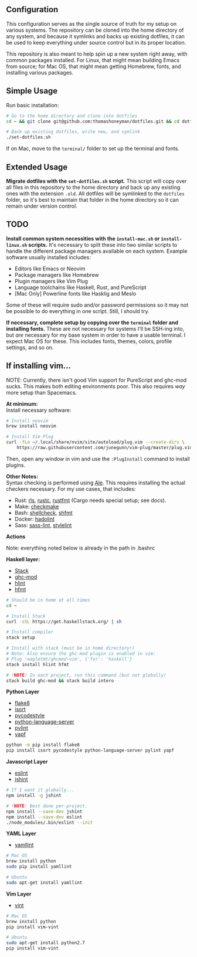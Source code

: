 ## Configuration

This configuration serves as the single source of truth for my setup on various systems. The repository can be cloned into the home directory of any system, and because it symlinks and backs up existing dotfiles, it can be used to keep everything under source control but in its proper location.

This repository is also meant to help spin up a new system right away, with common packages installed. For Linux, that might mean building Emacs from source; for Mac OS, that might mean getting Homebrew, fonts, and installing various packages.


## Simple Usage

Run basic installation:  

```sh
# Go to the home directory and clone into dotfiles
cd ~ && git clone git@github.com:thomashoneyman/dotfiles.git && cd dotfiles

# Back up existing dotfiles, write new, and symlink
./set-dotfiles.sh
```

If on Mac, move to the `terminal/` folder to set up the terminal and fonts.


## Extended Usage

**Migrate dotfiles with the `set-dotfiles.sh` script.**
This script will copy over all files in this repository to the home directory and back up any existing ones with the extension `.old`. All dotfiles will be symlinked to the `dotfiles` folder, so it's best to maintain that folder in the home directory so it can remain under version control.


## TODO  

**Install common system necessities with the `install-mac.sh` or `install-linux.sh` scripts.**
It's necessary to split these into two similar scripts to handle the different package managers available on each system. Example software usually installed includes:

- Editors like Emacs or Neovim
- Package managers like Homebrew
- Plugin managers like Vim Plug
- Language toolchains like Haskell, Rust, and PureScript
- [Mac Only] Powerline fonts like Hasklig and Meslo

Some of these will require sudo and/or password permissions so it may not be possible to do everything in one script. Still, I should try.

**If necessary, complete setup by copying over the `terminal` folder and installing fonts.**
These are not necessary for systems I'll be SSH-ing into, but _are_ necessary for my base system in order to have a usable terminal. I expect Mac OS for these. This includes fonts, themes, colors, profile settings, and so on.


## If installing vim...

NOTE: Currently, there isn't good Vim support for PureScript and ghc-mod sucks. This makes both editing environments poor. This also requires _way_ more setup than Spacemacs.

**At minimum:**  
Install necessary software:
```sh
# Install neovim
brew install neovim

# Install Vim Plug
curl -fLo ~/.local/share/nvim/site/autoload/plug.vim --create-dirs \
    https://raw.githubusercontent.com/junegunn/vim-plug/master/plug.vim
```
Then, open any window in vim and use the `:PlugInstall` command to install plugins.


**Other Notes:**  
Syntax checking is performed using [Ale](https://github.com/w0rp/ale). This requires installing the actual checkers necessary. For my use cases, that includes:

- Rust: [rls](https://github.com/rust-lang-nursery/rls), [rustc](https://www.rust-lang.org/en-US/), [rustfmt](https://github.com/rust-lang-nursery/rustfmt) (Cargo needs special setup; see docs).
- Make: [checkmake](https://github.com/mrtazz/checkmake)
- Bash: [shellcheck](https://www.shellcheck.net/), [shfmt](https://github.com/mvdan/sh)
- Docker: [hadolint](https://github.com/lukasmartinelli/hadolint)
- Sass: [sass-lint](https://www.npmjs.com/package/sass-lint), [stylelint](https://github.com/stylelint/stylelint)


**Actions**  

Note: everything noted below is already in the path in .bashrc

**Haskell layer:**
- [Stack](https://get.haskellstack.org/)
- [ghc-mod](https://github.com/DanielG/ghc-mod)
- [hlint](https://hackage.haskell.org/package/hlint)
- [hfmt](https://github.com/danstiner/hfmt)

```sh
# Should be in home at all times
cd ~

# Install Stack
curl -sSL https://get.haskellstack.org/ | sh

# Install compiler
stack setup

# Install with stack (must be in home directory!)
# Note: Also ensure the ghc-mod plugin is enabled in vim:
# Plug 'eagletmt/ghcmod-vim', {'for': 'haskell'}
stack install hlint hfmt

# !NOTE! In each project, run this command (but not globally)
stack build ghc-mod && stack build intero
```

**Python Layer**
- [flake8](http://flake8.pycqa.org/en/latest/)
- [isort](https://github.com/timothycrosley/isort)
- [pycodestyle](https://github.com/PyCQA/pycodestyle)
- [python-language-server](https://github.com/palantir/python-language-server)
- [pylint](https://www.pylint.org/)
- [yapf](https://github.com/google/yapf)

```sh
python -m pip install flake8
pip install isort pycodestyle python-language-server pylint yapf
```

**Javascript Layer**
- [eslint](https://eslint.org/)
- [jshint](http://jshint.com/)

```sh
# If I want it globally...
npm install -g jshint

# !NOTE! Best done per-project.
npm install --save-dev jshint
npm install --save-dev eslint
./node_modules/.bin/eslint --init
```

**YAML Layer**  
- [yamllint](https://yamllint.readthedocs.io/en/latest/)

```sh
# Mac OS
brew install python
sudo pip install yamllint

# Ubuntu
sudo apt-get install yamllint
```

**Vim Layer**
- [vint](https://github.com/Kuniwak/vint)

```sh
# Mac OS
brew install python
pip install vim-vint

# Ubuntu
sudo apt-get install python2.7
pip install vim-vint
```

